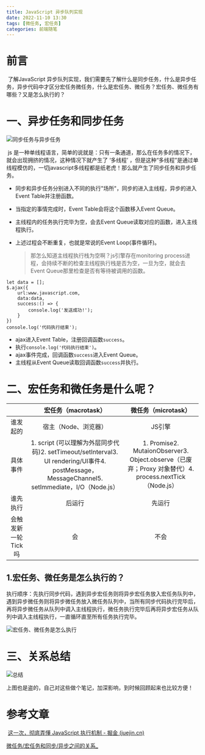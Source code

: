 ```yaml
---
title: JavaScript 异步队列实现
date: 2022-11-10 13:30
tags: [微任务, 宏任务]
categories: 前端随笔
---
```


# 前言

​	了解JavaScript 异步队列实现，我们需要先了解什么是同步任务，什么是异步任务，异步代码中才区分宏任务微任务，什么是宏任务、微任务？宏任务、微任务有哪些？又是怎么执行的？

# 一、异步任务和同步任务

![同步任务与异步任务](https://p9-juejin.byteimg.com/tos-cn-i-k3u1fbpfcp/9b354be478dd4d369799be4d4f0087e2~tplv-k3u1fbpfcp-watermark.image?)

​		js 是一种单线程语言，简单的说就是：只有一条通道，那么在任务多的情况下，就会出现拥挤的情况，这种情况下就产生了 ‘多线程’ ，但是这种“多线程”是通过单线程模仿的，一切javascript多线程都是纸老虎！那么就产生了同步任务和异步任务。

- 同步和异步任务分别进入不同的执行"场所"，同步的进入主线程，异步的进入Event Table并注册函数。

- 当指定的事情完成时，Event Table会将这个函数移入Event Queue。

- 主线程内的任务执行完毕为空，会去Event Queue读取对应的函数，进入主线程执行。

- 上述过程会不断重复，也就是常说的Event Loop(事件循环)。

  

  > 那怎么知道主线程执行栈为空啊？js引擎存在monitoring process进程，会持续不断的检查主线程执行栈是否为空，一旦为空，就会去Event Queue那里检查是否有等待被调用的函数。

```
let data = [];
$.ajax({
    url:www.javascript.com,
    data:data,
    success:() => {
        console.log('发送成功!');
    }
})
console.log('代码执行结束');
```

- ajax进入Event Table，注册回调函数`success`。
- 执行`console.log('代码执行结束')`。
- ajax事件完成，回调函数`success`进入Event Queue。
- 主线程从Event Queue读取回调函数`success`并执行。

# 二、宏任务和微任务是什么呢？

|                    |                   **宏任务（macrotask）**                    |                   **微任务（microtask）**                    |
| :----------------: | :----------------------------------------------------------: | :----------------------------------------------------------: |
|      谁发起的      |                     宿主（Node、浏览器）                     |                            JS引擎                            |
|      具体事件      | 1. script (可以理解为外层同步代码)2. setTimeout/setInterval3. UI rendering/UI事件4. postMessage，MessageChannel5. setImmediate，I/O（Node.js） | 1. Promise2. MutaionObserver3. Object.observe（已废弃；Proxy 对象替代）4. process.nextTick（Node.js） |
|      谁先执行      |                            后运行                            |                            先运行                            |
| 会触发新一轮Tick吗 |                              会                              |                             不会                             |

## 1.宏任务、微任务是怎么执行的？

​	执行顺序：先执行同步代码，遇到异步宏任务则将异步宏任务放入宏任务队列中，遇到异步微任务则将异步微任务放入微任务队列中，当所有同步代码执行完毕后，再将异步微任务从队列中调入主线程执行，微任务执行完毕后再将异步宏任务从队列中调入主线程执行，一直循环直至所有任务执行完毕。

![宏任务、微任务是怎么执行](https://p6-juejin.byteimg.com/tos-cn-i-k3u1fbpfcp/71de5ee24ed84d108e0d1127c03f6474~tplv-k3u1fbpfcp-watermark.image?)



# 三、关系总结

![总结](https://p6-juejin.byteimg.com/tos-cn-i-k3u1fbpfcp/945651e8e2404a5093810c7d73272897~tplv-k3u1fbpfcp-watermark.image?)

上图也是盗的，自己对这些做个笔记，加深影响，到时候回顾起来也比较方便！

# 参考文章

​	[这一次，彻底弄懂 JavaScript 执行机制 - 掘金 (juejin.cn)](https://juejin.cn/post/6844903512845860872)

​	[ 微任务/宏任务和同步/异步之间的关系_](https://blog.csdn.net/weixin_45888701/article/details/116781078)
